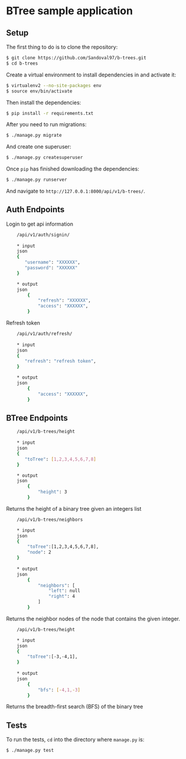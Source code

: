 # BTree sample application

## Setup

The first thing to do is to clone the repository:

```sh
$ git clone https://github.com/Sandoval97/b-trees.git
$ cd b-trees
```

Create a virtual environment to install dependencies in and activate it:

```sh
$ virtualenv2 --no-site-packages env
$ source env/bin/activate
```

Then install the dependencies:

```sh
$ pip install -r requirements.txt
```

After you need to run migrations:

```sh
$ ./manage.py migrate
```

And create one superuser:

```sh
$ ./manage.py createsuperuser
```

Once `pip` has finished downloading the dependencies:
```sh
$ ./manage.py runserver
```
And navigate to `http://127.0.0.1:8000/api/v1/b-trees/`.

## Auth Endpoints

Login to get api information
```sh
    /api/v1/auth/signin/
    
    * input
    json
    {
       "username": "XXXXXX",
       "password": "XXXXXX"
    }

    * output
    json
        {
            "refresh": "XXXXXX",
            "access": "XXXXXX",
        }
```

Refresh token
```sh
    /api/v1/auth/refresh/
    
    * input
    json
    {
       "refresh": "refresh token",
    }

    * output
    json
        {
            "access": "XXXXXX",
        }
```

## BTree Endpoints

```sh
    /api/v1/b-trees/height
    
    * input
    json
    {
       "toTree": [1,2,3,4,5,6,7,8]
    }

    * output
    json
        {
            "height": 3
        }
```
Returns the height of a binary tree given an integers list

```sh
    /api/v1/b-trees/neighbors

    * input
    json
    {
        "toTree":[1,2,3,4,5,6,7,8],
        "node": 2
    }
     
    * output
    json
        {
            "neighbors": [
                "left": null
                "right": 4
            ]
        }
```
Returns the neighbor nodes of the node that contains the given integer.

```sh
    /api/v1/b-trees/height

    * input
    json
    {
        "toTree":[-3,-4,1],
    }
     
    * output
    json
        {
            "bfs": [-4,1,-3]
        }
```
Returns the breadth-first search (BFS) of the binary tree
## Tests

To run the tests, `cd` into the directory where `manage.py` is:
```sh
$ ./manage.py test